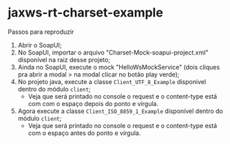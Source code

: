 # jaxws-rt-charset-example

Passos para reproduzir

1. Abrir o SoapUI;
2. No SoapUI, importar o arquivo "Charset-Mock-soapui-project.xml" disponível na raiz desse projeto;
3. Ainda no SoapUI, execute o mock "HelloWsMockService" (dois cliques pra abrir a modal > na modal clicar no botão play verde);
4. No projeto java, execute a classe `Client_UTF_8_Example` disponível dentro do módulo `client`;
    - Veja que será printado no console o request e o content-type está com com o espaço depois do ponto e vírgula.
5. Agora execute a classe `Client_ISO_8859_1_Example` disponível dentro do módulo `client`;
    - Veja que será printado no console o request e o content-type está com o espaço antes do ponto e vírgula.
